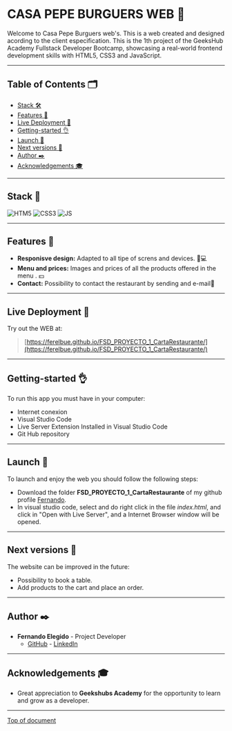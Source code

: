 # CASA PEPE BURGUERS WEB :hamburger:
Welcome to Casa Pepe Burguers web's. This is a web created and designed acording to the client especification. 
This is the 1th project of the GeeksHub Academy Fullstack Developer Bootcamp, showcasing a real-world frontend development skills with HTML5, CSS3 and JavaScript.
***
## Table of Contents 🗂️

- [Stack 🛠️](#stack-wrench)
- [Features 🌟](#features-star2)
- [Live Deployment 📡](#live-deployment-satellite)
- [Getting-started 👌](#getting-started-ok_hand)
- [Launch 🚀](#launch-rocket)
- [Next versions 🔮](#next-versions-crystal_ball)
- [Author ✒️](#author-black_nib)
- [Acknowledgements 🎓](#acknowledgements-mortar_board)
***
## Stack :wrench:

<img src="https://img.shields.io/badge/HTML5-acacac?style=for-the-badge&logo=html5&logoColor=orange" alt="HTM5" />
<img src="https://img.shields.io/badge/CSS3-995B56?style=for-the-badge&logo=css3&logoColor=blue" alt="CSS3" />
<img src="https://img.shields.io/badge/JAVASCRIPT-000000?style=for-the-badge&logo=javascript&logoColor=yelow" alt="JS" />

***
## Features :star2:

- **Responisve design:** Adapted to all tipe of screns and devices. 📱💻
- **Menu and prices:** Images and prices of all the products offered in the menu . 💵
- **Contact:** Possibility to contact the restaurant by sending and e-mail📧
***

## Live Deployment :satellite:

Try out the WEB at:

> [https://ferelbue.github.io/FSD_PROYECTO_1_CartaRestaurante/](https://ferelbue.github.io/FSD_PROYECTO_1_CartaRestaurante/)
***

## Getting-started :ok_hand:
To run this app you must have in your computer:
- Internet conexion
- Visual Studio Code
- Live Server Extension Installed in Visual Studio Code
- Git Hub repository
***

## Launch :rocket:
To launch and enjoy the web you should follow the following steps:
- Download the folder **FSD_PROYECTO_1_CartaRestaurante** of my github profile [Fernando](https://github.com/Ferelbue/FSD_PROYECTO_1_CartaRestaurante.git).
- In visual studio code, select and do right click in the file *index.html*, and click in "Open with Live Server", and a Internet Browser window will be opened.

***

## Next versions :crystal_ball:
The website can be improved in the future:
- Possibility to book a table.
- Add products to the cart and place an order.

***
## Author :black_nib:
- **Fernando Elegido** - Project Developer
  - [GitHub](https://github.com/ferelbue) - [LinkedIn](https://www.linkedin.com/in/ferelbue)
***
## Acknowledgements :mortar_board:

- Great appreciation to **Geekshubs Academy** for the opportunity to learn and grow as a developer.

***

[Top of document](#casa-pepe-burguers-web-hamburger)